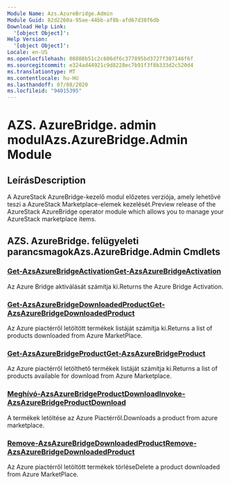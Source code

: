 ```yaml
---
Module Name: Azs.AzureBridge.Admin
Module Guid: 82d2260a-95ae-44bb-af8b-afd67d38f6db
Download Help Link:
  '[object Object]': 
Help Version:
  '[object Object]': 
Locale: en-US
ms.openlocfilehash: 08808b51c2c606df6c377895bd3727f307146f6f
ms.sourcegitcommit: e324ad44921c9d8228ec7b91f3f8b333d2c520d4
ms.translationtype: MT
ms.contentlocale: hu-HU
ms.lasthandoff: 07/08/2020
ms.locfileid: "94015395"
---
```

# <span data-ttu-id="f2124-101">AZS. AzureBridge. admin modul</span><span class="sxs-lookup"><span data-stu-id="f2124-101">Azs.AzureBridge.Admin Module</span></span>
## <span data-ttu-id="f2124-102">Leírás</span><span class="sxs-lookup"><span data-stu-id="f2124-102">Description</span></span>
<span data-ttu-id="f2124-103">A AzureStack AzureBridge-kezelő modul előzetes verziója, amely lehetővé teszi a AzureStack Marketplace-elemek kezelését.</span><span class="sxs-lookup"><span data-stu-id="f2124-103">Preview release of the AzureStack AzureBridge operator module which allows you to manage your AzureStack marketplace items.</span></span>

## <span data-ttu-id="f2124-104">AZS. AzureBridge. felügyeleti parancsmagok</span><span class="sxs-lookup"><span data-stu-id="f2124-104">Azs.AzureBridge.Admin Cmdlets</span></span>
### [<span data-ttu-id="f2124-105">Get-AzsAzureBridgeActivation</span><span class="sxs-lookup"><span data-stu-id="f2124-105">Get-AzsAzureBridgeActivation</span></span>](Get-AzsAzureBridgeActivation.md)
<span data-ttu-id="f2124-106">Az Azure Bridge aktiválását számítja ki.</span><span class="sxs-lookup"><span data-stu-id="f2124-106">Returns the Azure Bridge Activation.</span></span>

### [<span data-ttu-id="f2124-107">Get-AzsAzureBridgeDownloadedProduct</span><span class="sxs-lookup"><span data-stu-id="f2124-107">Get-AzsAzureBridgeDownloadedProduct</span></span>](Get-AzsAzureBridgeDownloadedProduct.md)
<span data-ttu-id="f2124-108">Az Azure piactérről letöltött termékek listáját számítja ki.</span><span class="sxs-lookup"><span data-stu-id="f2124-108">Returns a list of products downloaded from Azure MarketPlace.</span></span>

### [<span data-ttu-id="f2124-109">Get-AzsAzureBridgeProduct</span><span class="sxs-lookup"><span data-stu-id="f2124-109">Get-AzsAzureBridgeProduct</span></span>](Get-AzsAzureBridgeProduct.md)
<span data-ttu-id="f2124-110">Az Azure piactérről letölthető termékek listáját számítja ki.</span><span class="sxs-lookup"><span data-stu-id="f2124-110">Returns a list of products available for download from Azure Marketplace.</span></span>

### [<span data-ttu-id="f2124-111">Meghívó-AzsAzureBridgeProductDownload</span><span class="sxs-lookup"><span data-stu-id="f2124-111">Invoke-AzsAzureBridgeProductDownload</span></span>](Invoke-AzsAzureBridgeProductDownload.md)
<span data-ttu-id="f2124-112">A termékek letöltése az Azure Piactérről.</span><span class="sxs-lookup"><span data-stu-id="f2124-112">Downloads a product from azure marketplace.</span></span>

### [<span data-ttu-id="f2124-113">Remove-AzsAzureBridgeDownloadedProduct</span><span class="sxs-lookup"><span data-stu-id="f2124-113">Remove-AzsAzureBridgeDownloadedProduct</span></span>](Remove-AzsAzureBridgeDownloadedProduct.md)
<span data-ttu-id="f2124-114">Az Azure piactérről letöltött termékek törlése</span><span class="sxs-lookup"><span data-stu-id="f2124-114">Delete a product downloaded from Azure MarketPlace.</span></span>

